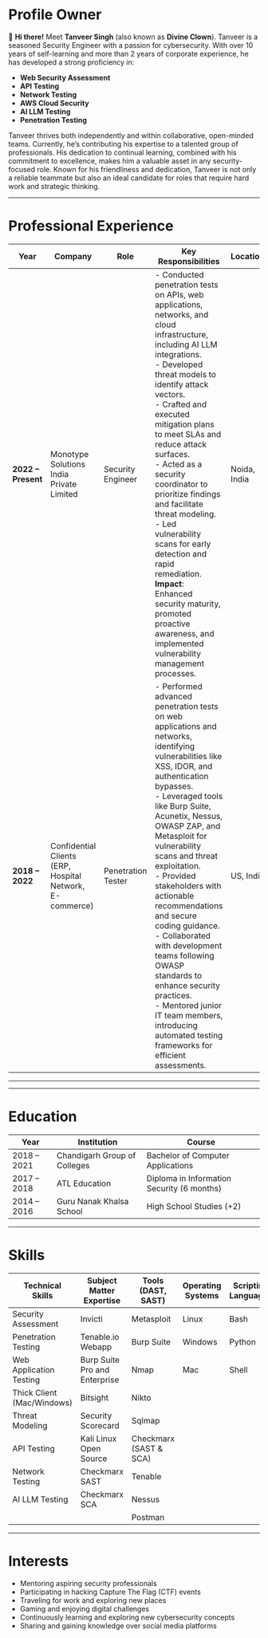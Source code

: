 # Profile Owner

👋 **Hi there!** Meet **Tanveer Singh** (also known as **Divine Clown**). Tanveer is a seasoned Security Engineer with a passion for cybersecurity. With over 10 years of self-learning and more than 2 years of corporate experience, he has developed a strong proficiency in:

- **Web Security Assessment**
- **API Testing**
- **Network Testing**
- **AWS Cloud Security**
- **AI LLM Testing**
- **Penetration Testing**

Tanveer thrives both independently and within collaborative, open-minded teams. Currently, he’s contributing his expertise to a talented group of professionals. His dedication to continual learning, combined with his commitment to excellence, makes him a valuable asset in any security-focused role. Known for his friendliness and dedication, Tanveer is not only a reliable teammate but also an ideal candidate for roles that require hard work and strategic thinking.

---

# Professional Experience

| **Year**           | **Company**                                         | **Role**             | **Key Responsibilities**                                                                                                  | **Location**    |
|--------------------|-----------------------------------------------------|----------------------|---------------------------------------------------------------------------------------------------------------------------|-----------------|
| **2022 – Present** | Monotype Solutions India Private Limited            | Security Engineer    | - Conducted penetration tests on APIs, web applications, networks, and cloud infrastructure, including AI LLM integrations. <br> - Developed threat models to identify attack vectors. <br> - Crafted and executed mitigation plans to meet SLAs and reduce attack surfaces. <br> - Acted as a security coordinator to prioritize findings and facilitate threat modeling. <br> - Led vulnerability scans for early detection and rapid remediation. <br> **Impact**: Enhanced security maturity, promoted proactive awareness, and implemented vulnerability management processes. | Noida, India |
| **2018 – 2022**    | Confidential Clients (ERP, Hospital Network, E-commerce) | Penetration Tester | - Performed advanced penetration tests on web applications and networks, identifying vulnerabilities like XSS, IDOR, and authentication bypasses. <br> - Leveraged tools like Burp Suite, Acunetix, Nessus, OWASP ZAP, and Metasploit for vulnerability scans and threat exploitation. <br> - Provided stakeholders with actionable recommendations and secure coding guidance. <br> - Collaborated with development teams following OWASP standards to enhance security practices. <br> - Mentored junior IT team members, introducing automated testing frameworks for efficient assessments. | US, India      |

---

<!-- 
# Achievements

## Hack the Box Academy Achievements

![Badge 1](https://academy.hackthebox.com/achievement/badge/a0705c75-9f3f-11ee-bfb6-bea50ffe6cb4) ![Badge 2](https://academy.hackthebox.com/achievement/badge/9994f6ac-c408-11ed-acfc-bea50ffe6cb4) ... (continue listing badges here)
-->

---

# Education

| **Year**           | **Institution**                       | **Course**                               |
|--------------------|---------------------------------------|------------------------------------------|
| 2018 – 2021        | Chandigarh Group of Colleges          | Bachelor of Computer Applications        |
| 2017 – 2018        | ATL Education                         | Diploma in Information Security (6 months) |
| 2014 – 2016        | Guru Nanak Khalsa School             | High School Studies (+2)                 |

---

# Skills

| **Technical Skills**             | **Subject Matter Expertise**     | **Tools (DAST, SAST)**            | **Operating Systems** | **Scripting Languages** |
|----------------------------------|----------------------------------|-----------------------------------|------------------------|--------------------------|
| Security Assessment              | Invicti                          | Metasploit                        | Linux                  | Bash                     |
| Penetration Testing              | Tenable.io Webapp                | Burp Suite                        | Windows                | Python                   |
| Web Application Testing          | Burp Suite Pro and Enterprise    | Nmap                              | Mac                    | Shell                    |
| Thick Client (Mac/Windows)       | Bitsight                         | Nikto                             |                        |                          |
| Threat Modeling                  | Security Scorecard               | Sqlmap                            |                        |                          |
| API Testing                      | Kali Linux Open Source           | Checkmarx (SAST & SCA)            |                        |                          |
| Network Testing                  | Checkmarx SAST                   | Tenable                           |                        |                          |
| AI LLM Testing                   | Checkmarx SCA                    | Nessus                            |                        |                          |
|                                  |                                  | Postman                           |                        |                          |

---

# Interests

- Mentoring aspiring security professionals
- Participating in hacking Capture The Flag (CTF) events
- Traveling for work and exploring new places
- Gaming and enjoying digital challenges
- Continuously learning and exploring new cybersecurity concepts
- Sharing and gaining knowledge over social media platforms
